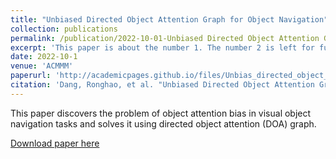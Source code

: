 ```yaml
---
title: "Unbiased Directed Object Attention Graph for Object Navigation"
collection: publications
permalink: /publication/2022-10-01-Unbiased Directed Object Attention Graph for Object Navigation
excerpt: 'This paper is about the number 1. The number 2 is left for future work.'
date: 2022-10-1
venue: 'ACMMM'
paperurl: 'http://academicpages.github.io/files/Unbias_directed_object_attention_graph_for_object_navigation.pdf'
citation: 'Dang, Ronghao, et al. "Unbiased Directed Object Attention Graph for Object Navigation." Proceedings of the 30th ACM International Conference on Multimedia. 2022.'
---
```

This paper discovers the problem of object attention bias in visual object navigation tasks and solves it using directed object attention (DOA) graph.

[Download paper here](http://academicpages.github.io/files/Unbias_directed_object_attention_graph_for_object_navigation.pdf)